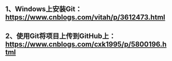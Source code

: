 ## 1、Windows上安装Git： https://www.cnblogs.com/vitah/p/3612473.html
## 2、使用Git将项目上传到GitHub上： https://www.cnblogs.com/cxk1995/p/5800196.html
